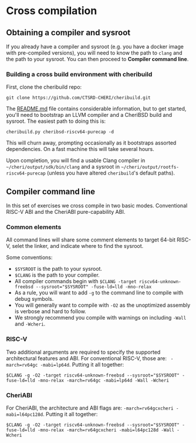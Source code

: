 # Cross compilation

## Obtaining a compiler and sysroot

If you already have a compiler and sysroot (e.g. you have a docker image with pre-compiled versions), you will need to know the path to `clang` and the path to your sysroot.  You can then proceed to **Compiler command line**.

### Building a cross build environment with cheribuild

First, clone the cheribuild repo:
```
git clone https://github.com/CTSRD-CHERI/cheribuild.git
```
The [README.md](https://github.com/CTSRD-CHERI/cheribuild/blob/master/README.md) file contains considerable information, but to get started, you'll need to bootstrap an LLVM compiler and a CheriBSD build and sysroot.  The easiest path to doing this is:
```
cheribuild.py cheribsd-riscv64-purecap -d
```
This will churn away, prompting occasionally as it bootstraps assorted dependencies.  On a fast machine this will take several hours.
<!-- XXX: Should we advocate `-f` here? -->
Upon completion, you will find a usable Clang compiler in `~/cheri/output/sdk/bin/clang` and a sysroot in `~/cheri/output/rootfs-riscv64-purecap` (unless you have altered `cheribuild`'s default paths).

## Compiler command line
In this set of exercises we cross compile in two basic modes.
Conventional RISC-V ABI and the CheriABI pure-capability ABI.

### Common elements
All command lines will share some comment elements to target 64-bit RISC-V, selet the linker, and indicate where to find the sysroot.

Some conventions:
 - `$SYSROOT` is the path to your sysroot.
 - `$CLANG` is the path to your compiler.
 - All compiler commands begin with `$CLANG -target riscv64-unknown-freebsd --sysroot="$SYSROOT" -fuse-ld=lld -mno-relax`
 - As a rule, you will want to add `-g` to the command line to compile with debug symbols.
 - You will generally want to compile with `-O2` as the unoptimized assembly is verbose and hard to follow.
 - We strongly recommend you compile with warnings on including `-Wall` and `-Wcheri`.

### RISC-V
Two additional arguments are required to specify the supported architectural features and ABI.  For conventional RISC-V, those are: `
-march=rv64gc -mabi=lp64d`.
Putting it all together:
```
$CLANG -g -O2 -target riscv64-unknown-freebsd --sysroot="$SYSROOT" -fuse-ld=lld -mno-relax -march=rv64gc -mabi=lp64d -Wall -Wcheri
```
### CheriABI
For CheriABI, the architecture and ABI flags are:
`-march=rv64gcxcheri -mabi=l64pc128d`.
Putting it all together:
```
$CLANG -g -O2 -target riscv64-unknown-freebsd --sysroot="$SYSROOT" -fuse-ld=lld -mno-relax -march=rv64gcxcheri -mabi=l64pc128d -Wall -Wcheri
```
